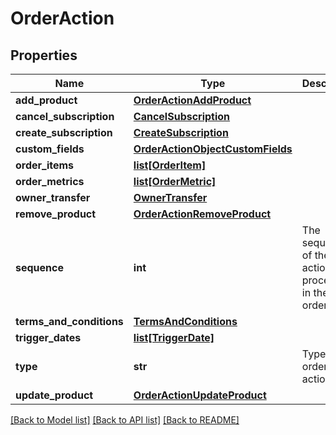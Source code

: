 # OrderAction

## Properties
Name | Type | Description | Notes
------------ | ------------- | ------------- | -------------
**add_product** | [**OrderActionAddProduct**](OrderActionAddProduct.md) |  | [optional] 
**cancel_subscription** | [**CancelSubscription**](CancelSubscription.md) |  | [optional] 
**create_subscription** | [**CreateSubscription**](CreateSubscription.md) |  | [optional] 
**custom_fields** | [**OrderActionObjectCustomFields**](OrderActionObjectCustomFields.md) |  | [optional] 
**order_items** | [**list[OrderItem]**](OrderItem.md) |  | [optional] 
**order_metrics** | [**list[OrderMetric]**](OrderMetric.md) |  | [optional] 
**owner_transfer** | [**OwnerTransfer**](OwnerTransfer.md) |  | [optional] 
**remove_product** | [**OrderActionRemoveProduct**](OrderActionRemoveProduct.md) |  | [optional] 
**sequence** | **int** | The sequence of the order actions processed in the order. | [optional] 
**terms_and_conditions** | [**TermsAndConditions**](TermsAndConditions.md) |  | [optional] 
**trigger_dates** | [**list[TriggerDate]**](TriggerDate.md) |  | [optional] 
**type** | **str** | Type of the order action. | [optional] 
**update_product** | [**OrderActionUpdateProduct**](OrderActionUpdateProduct.md) |  | [optional] 

[[Back to Model list]](../README.md#documentation-for-models) [[Back to API list]](../README.md#documentation-for-api-endpoints) [[Back to README]](../README.md)



